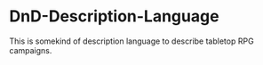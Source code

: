 # DnD-Description-Language

This is somekind of description language to describe tabletop RPG campaigns.
